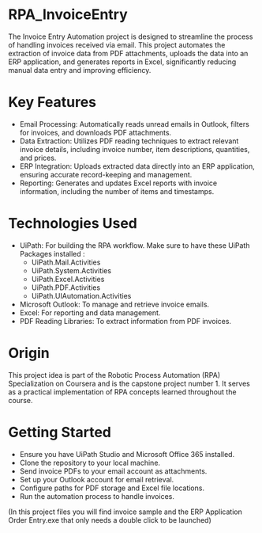 # RPA_InvoiceEntry
The Invoice Entry Automation project is designed to streamline the process of handling invoices received via email. This project automates the extraction of invoice data from PDF attachments, uploads the data into an ERP application, and generates reports in Excel, significantly reducing manual data entry and improving efficiency.

# Key Features
- Email Processing: Automatically reads unread emails in Outlook, filters for invoices, and downloads PDF attachments.
- Data Extraction: Utilizes PDF reading techniques to extract relevant invoice details, including invoice number, item descriptions, quantities, and prices.
- ERP Integration: Uploads extracted data directly into an ERP application, ensuring accurate record-keeping and management.
- Reporting: Generates and updates Excel reports with invoice information, including the number of items and timestamps.

# Technologies Used
- UiPath: For building the RPA workflow.
   Make sure to have these UiPath Packages installed : 
  - UiPath.Mail.Activities
  - UiPath.System.Activities
  - UiPath.Excel.Activities
  - UiPath.PDF.Activities
  - UiPath.UIAutomation.Activities
- Microsoft Outlook: To manage and retrieve invoice emails.
- Excel: For reporting and data management.
- PDF Reading Libraries: To extract information from PDF invoices.
  
# Origin
This project idea is part of the Robotic Process Automation (RPA) Specialization on Coursera and is the capstone project number 1. It serves as a practical implementation of RPA concepts learned throughout the course.

# Getting Started
- Ensure you have UiPath Studio and Microsoft Office 365 installed.
- Clone the repository to your local machine.
- Send invoice PDFs to your email account as attachments. 
- Set up your Outlook account for email retrieval.
- Configure paths for PDF storage and Excel file locations.
- Run the automation process to handle invoices.

(In this project files you will find invoice sample and the ERP Application Order Entry.exe that only needs a double click to be launched)
